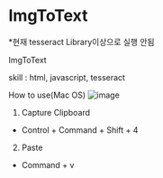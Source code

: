 # ImgToText
*현재 tesseract Library이상으로 실행 안됨

ImgToText

skill : html, javascript, tesseract

How to use(Mac OS)
![image](https://user-images.githubusercontent.com/17021291/103260109-bbaace00-49df-11eb-8a6b-a3fb3df9a343.png)
1. Capture Clipboard
  - Control + Command + Shift + 4
2. Paste
  - Command + v
